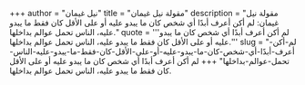 +++
author = "نيل غيمان"
title = "مقولة نيل غيمان"
description = "مقولة نيل غيمان: لم أكن أعرف أبدًا أي شخص كان ما يبدو عليه أو على الأقل كان فقط ما يبدو عليه، الناس تحمل عوالم بداخلها."
quote = '''لم أكن أعرف أبدًا أي شخص كان ما يبدو عليه أو على الأقل كان فقط ما يبدو عليه، الناس تحمل عوالم بداخلها.'''
slug = "لم-أكن-أعرف-أبدًا-أي-شخص-كان-ما-يبدو-عليه-أو-على-الأقل-كان-فقط-ما-يبدو-عليه-الناس-تحمل-عوالم-بداخلها"
+++
لم أكن أعرف أبدًا أي شخص كان ما يبدو عليه أو على الأقل كان فقط ما يبدو عليه، الناس تحمل عوالم بداخلها.
